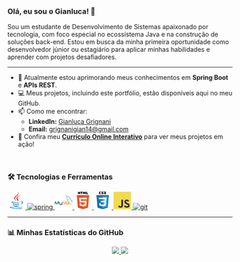### Olá, eu sou o Gianluca! 👋

<p align="left">
  Sou um estudante de Desenvolvimento de Sistemas apaixonado por tecnologia, com foco especial no ecossistema Java e na construção de soluções back-end. Estou em busca da minha primeira oportunidade como desenvolvedor júnior ou estagiário para aplicar minhas habilidades e aprender com projetos desafiadores.
</p>

---

-   🌱 Atualmente estou aprimorando meus conhecimentos em **Spring Boot** e **APIs REST**.
-   💻 Meus projetos, incluindo este portfólio, estão disponíveis aqui no meu GitHub.
-   📫 Como me encontrar:
    -   **LinkedIn:** [Gianluca Grignani](https://www.linkedin.com/in/gianluca-grignani-a30b64264/)
    -   **Email:** grignanigian14@gmail.com
-   📄 Confira meu **[Currículo Online Interativo](https://giangrig.github.io/curriculo/)** para ver meus projetos em ação!

<br/>

### 🛠️ Tecnologias e Ferramentas

<p align="left">
  <a href="https://developer.java.com" target="_blank" rel="noreferrer">
    <img src="https://raw.githubusercontent.com/devicons/devicon/master/icons/java/java-original.svg" alt="java" width="40" height="40"/>
  </a>
  <a href="https://spring.io/" target="_blank" rel="noreferrer">
    <img src="https://www.vectorlogo.zone/logos/springio/springio-icon.svg" alt="spring" width="40" height="40"/>
  </a>
  <a href="https://www.mysql.com/" target="_blank" rel="noreferrer">
    <img src="https://raw.githubusercontent.com/devicons/devicon/master/icons/mysql/mysql-original-wordmark.svg" alt="mysql" width="40" height="40"/>
  </a>
  <a href="https://www.w3.org/html/" target="_blank" rel="noreferrer">
    <img src="https://raw.githubusercontent.com/devicons/devicon/master/icons/html5/html5-original-wordmark.svg" alt="html5" width="40" height="40"/>
  </a>
  <a href="https://www.w3schools.com/css/" target="_blank" rel="noreferrer">
    <img src="https://raw.githubusercontent.com/devicons/devicon/master/icons/css3/css3-original-wordmark.svg" alt="css3" width="40" height="40"/>
  </a>
  <a href="https://developer.mozilla.org/en-US/docs/Web/JavaScript" target="_blank" rel="noreferrer">
    <img src="https://raw.githubusercontent.com/devicons/devicon/master/icons/javascript/javascript-original.svg" alt="javascript" width="40" height="40"/>
  </a>
  <a href="https://git-scm.com/" target="_blank" rel="noreferrer">
    <img src="https://www.vectorlogo.zone/logos/git-scm/git-scm-icon.svg" alt="git" width="40" height="40"/>
  </a>
</p>

---

### 📊 Minhas Estatísticas do GitHub

<p align="center">
  <a href="https://github.com/GianGrig">
    <img height="180em" src="https://github-readme-stats.vercel.app/api?username=GianGrig&show_icons=true&theme=dracula&include_all_commits=true&count_private=true"/>
    <img height="180em" src="https://github-readme-stats.vercel.app/api/top-langs/?username=GianGrig&layout=compact&langs_count=7&theme=dracula"/>
  </a>
</p>
